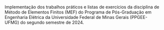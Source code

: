 Implementação dos trabalhos práticos e listas de exercícios da disciplina de Método de Elementos Finitos (MEF) do Programa de Pós-Graduação em Engenharia Elétrica da Universidade Federal de Minas Gerais (PPGEE-UFMG) do segundo semestre de 2024.
